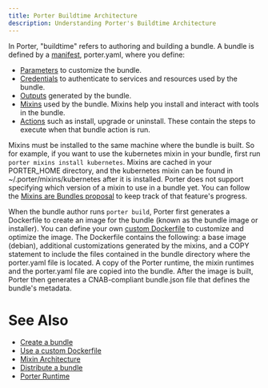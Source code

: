 ```yaml
---
title: Porter Buildtime Architecture
description: Understanding Porter's Buildtime Architecture
---
```


In Porter, "buildtime" refers to authoring and building a bundle.
A bundle is defined by a [manifest], porter.yaml, where you define:

* [Parameters] to customize the bundle.
* [Credentials] to authenticate to services and resources used by the bundle.
* [Outputs] generated by the bundle.
* [Mixins] used by the bundle. Mixins help you install and interact with tools in the bundle. 
* [Actions] such as install, upgrade or uninstall. These contain the steps to execute when that bundle action is run.

Mixins must be installed to the same machine where the bundle is built.
So for example, if you want to use the kubernetes mixin in your bundle, first run `porter mixins install kubernetes`.
Mixins are cached in your PORTER_HOME directory, and the kubernetes mixin can be found in ~/.porter/mixins/kubernetes after it is installed.
Porter does not support specifying which version of a mixin to use in a bundle yet.
You can follow the [Mixins are Bundles proposal](https://github.com/getporter/proposals/blob/main/pep/005-mixins-are-bundles.md) to keep track of that feature's progress.

When the bundle author runs `porter build`, Porter first generates a Dockerfile to create an image for the bundle (known as the bundle image or installer).
You can define your own [custom Dockerfile](/docs/bundle/custom-dockerfile/) to customize and optimize the image.
The Dockerfile contains the following: a base image (debian), additional customizations generated by the mixins, and a COPY statement to include the files contained in the bundle directory where the porter.yaml file is located.
A copy of the Porter runtime, the mixin runtimes and the porter.yaml file are copied into the bundle.
After the image is built, Porter then generates a CNAB-compliant bundle.json file that defines the bundle's metadata.

# See Also

* [Create a bundle](/docs/getting-started/create-bundle/)
* [Use a custom Dockerfile](/docs/bundle/custom-dockerfile/)
* [Mixin Architecture](/docs/how-to-guides/work-with-mixins/)
* [Distribute a bundle](/distributing-bundles/)
* [Porter Runtime](/architecture-runtime/)

[manifest]: /docs/bundle/manifest/
[Parameters]: /docs/introduction/concepts-and-components/intro-parameters/
[Credentials]: /docs/introduction/concepts-and-components/intro-credentials/
[Outputs]: /docs/bundle/manifest/#outputs
[Mixins]: /mixins/
[Actions]: /docs/bundle/manifest/#bundle-actions
